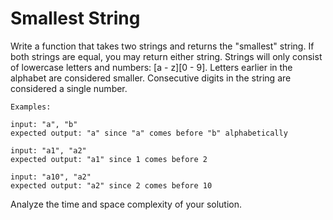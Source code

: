 # Smallest String

Write a function that takes two strings and returns the "smallest" string. If
both strings are equal, you may return either string. Strings will only consist 
of lowercase letters and numbers: [a - z][0 - 9]. Letters earlier in the alphabet 
are considered smaller. Consecutive digits in the string are considered a single 
number.

```
Examples:

input: "a", "b"
expected output: "a" since "a" comes before "b" alphabetically 

input: "a1", "a2"
expected output: "a1" since 1 comes before 2

input: "a10", "a2"
expected output: "a2" since 2 comes before 10 
```

Analyze the time and space complexity of your solution.
